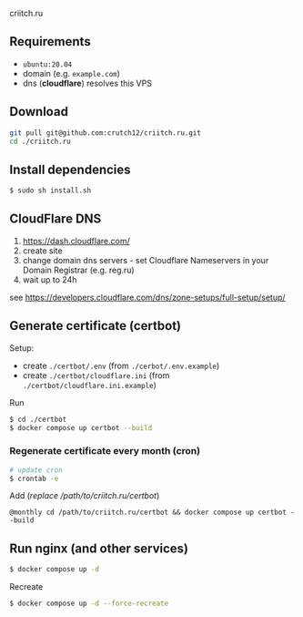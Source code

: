 criitch.ru

## Requirements

- `ubuntu:20.04`
- domain (e.g. `example.com`)
- dns (**cloudflare**) resolves this VPS

## Download

```sh
git pull git@github.com:crutch12/criitch.ru.git
cd ./criitch.ru
```

## Install dependencies

```sh
$ sudo sh install.sh
```

## CloudFlare DNS

1) https://dash.cloudflare.com/
2) create site
3) change domain dns servers - set Cloudflare Nameservers in your Domain Registrar (e.g. reg.ru)
4) wait up to 24h

see https://developers.cloudflare.com/dns/zone-setups/full-setup/setup/

## Generate certificate (certbot)

Setup:
- create `./certbot/.env` (from `./cerbot/.env.example`)
- create `./certbot/cloudflare.ini` (from `./certbot/cloudflare.ini.example`)

Run
```sh
$ cd ./certbot
$ docker compose up certbot --build
```

### Regenerate certificate every month (cron)

```sh
# update cron
$ crontab -e
```

Add (_replace /path/to/criitch.ru/certbot_)
```
@monthly cd /path/to/criitch.ru/certbot && docker compose up certbot --build
```

## Run nginx (and other services)

```sh
$ docker compose up -d
```

Recreate
```sh
$ docker compose up -d --force-recreate
```